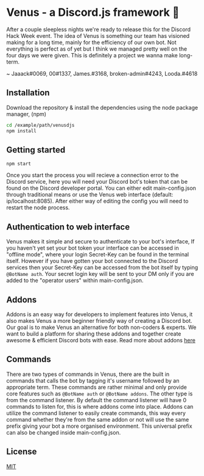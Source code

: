 # Venus - a Discord.js framework 🤖

After a couple sleepless nights we're ready to release this for the Discord Hack Week event. The idea of Venus is something our team has visioned making for a long time, mainly for the efficiency of our own bot. Not everything is perfect as of yet but I think we managed pretty well on the four days we were given. This is definitely  a project we wanna make long-term.

~ Jaaack#0069, 00#1337, James.#3168, broken-admin#4243, Looda.#4618

## Installation

Download the repository & install the dependencies using the node package manager, (npm)

```bash
cd /example/path/venusdjs
npm install
```

## Getting started

```
npm start
```

Once you start the process you will recieve a connection error to the Discord service, here you will need your Discord bot's token that can be found on the Discord developer portal. You can either edit main-config.json through traditional means or use the Venus web interface (default: ip/localhost:8085). After either way of editing the config you will need to restart the node process.

## Authentication to web interface
Venus makes it simple and secure to authenticate to your bot's interface, If you haven't yet set your bot token your interface can be accessed in "offline mode", where your login Secret-Key can be found in the terminal itself. However if you have gotten your bot connected to the Discord services then your Secret-Key can be accessed from the bot itself by typing `@BotName auth`. Your secret login key will be sent to your DM only if you are added to the "operator users" within main-config.json.

## Addons
Addons is an easy way for developers to implement features into Venus, it also makes Venus a more beginner friendly way of creating a Discord bot. Our goal is to make Venus an alternative for both non-coders & experts. We want to build a platform for sharing these addons and together create awesome & efficient Discord bots with ease. Read more about addons [here](https://github.com/JacobWennebro/venusdjs-addons)

## Commands
There are two types of commands in Venus, there are the built in commands that calls the bot by tagging it's username followed by an appropriate term. These commands are rather minimal and only provide core features such as `@BotName auth` or `@BotName addons`. The other type is from the command listener. By default the command listener will have 0 commands to listen for, this is where addons come into place. Addons can utilize the command listener to easily create commands, this way every command whether they're from the same addon or not will use the same prefix giving your bot a more organised environment. This universal prefix can also be changed inside main-config.json.

## License
[MIT](https://choosealicense.com/licenses/mit/)